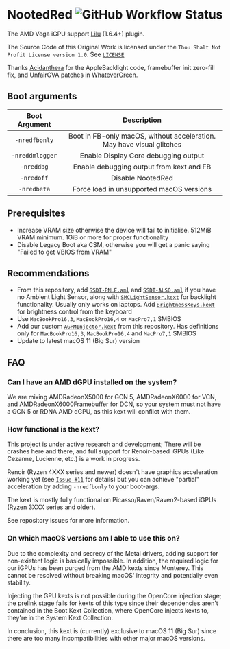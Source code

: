 # NootedRed ![GitHub Workflow Status](https://img.shields.io/github/actions/workflow/status/NootInc/NootedRed/main.yml?branch=master&logo=github&style=for-the-badge)

The AMD Vega iGPU support [Lilu](https://github.com/acidanthera/Lilu) (1.6.4+) plugin.

The Source Code of this Original Work is licensed under the `Thou Shalt Not Profit License version 1.0`. See [`LICENSE`](https://github.com/NootInc/NootedRed/blob/master/LICENSE)

Thanks [Acidanthera](https://github.com/Acidanthera) for the AppleBacklight code, framebuffer init zero-fill fix, and UnfairGVA patches in [WhateverGreen](https://github.com/Acidanthera/WhateverGreen).

## Boot arguments

|  Boot Argument  |                              Description                              |
|:---------------:|:---------------------------------------------------------------------:|
| `-nredfbonly`   | Boot in FB-only macOS, without acceleration. May have visual glitches |
| `-nreddmlogger` | Enable Display Core debugging output                                  |
| `-nreddbg`      | Enable debugging output from kext and FB                              |
| `-nredoff`      | Disable NootedRed                                                     |
| `-nredbeta`     | Force load in unsupported macOS versions                              |

## Prerequisites

- Increase VRAM size otherwise the device will fail to initialise. 512MiB VRAM minimum. 1GiB or more for proper functionality
- Disable Legacy Boot aka CSM, otherwise you will get a panic saying "Failed to get VBIOS from VRAM"

## Recommendations

- From this repository, add [`SSDT-PNLF.aml`](Assets/SSDT-PNLF.aml) and [`SSDT-ALS0.aml`](Assets/SSDT-ALS0.aml) if you have no Ambient Light Sensor, along with [`SMCLightSensor.kext`](https://github.com/Acidanthera/VirtualSMC) for backlight functionality. Usually only works on laptops. Add [`BrightnessKeys.kext`](https://github.com/Acidanthera/BrightnessKeys) for brightness control from the keyboard
- Use `MacBookPro16,3`, `MacBookPro16,4` or `MacPro7,1` SMBIOS
- Add our custom [`AGPMInjector.kext`](Assets/AGPMInjector.kext.zip) from this repository. Has definitions only for `MacBookPro16,3`, `MacBookPro16,4` and `MacPro7,1` SMBIOS
- Update to latest macOS 11 (Big Sur) version

## FAQ

### Can I have an AMD dGPU installed on the system?

We are mixing AMDRadeonX5000 for GCN 5, AMDRadeonX6000 for VCN, and AMDRadeonX6000Framebuffer for DCN, so your system must not have a GCN 5 or RDNA AMD dGPU, as this kext will conflict with them.

### How functional is the kext?

This project is under active research and development; There will be crashes here and there, and full support for Renoir-based iGPUs (Like Cezanne, Lucienne, etc.) is a work in progress.

Renoir (Ryzen 4XXX series and newer) doesn't have graphics acceleration working yet (see [`Issue #11`](https://github.com/NootInc/NootedRed/issues/11) for details) but you can achieve "partial" acceleration by adding `-nredfbonly` to your boot-args.

The kext is mostly fully functional on Picasso/Raven/Raven2-based iGPUs (Ryzen 3XXX series and older).

See repository issues for more information.

### On which macOS versions am I able to use this on?

Due to the complexity and secrecy of the Metal drivers, adding support for non-existent logic is basically impossible. In addition, the required logic for our iGPUs has been purged from the AMD kexts since Monterey. This cannot be resolved without breaking macOS' integrity and potentially even stability.

Injecting the GPU kexts is not possible during the OpenCore injection stage; the prelink stage fails for kexts of this type since their dependencies aren't contained in the Boot Kext Collection, where OpenCore injects kexts to, they're in the System Kext Collection.

In conclusion, this kext is (currently) exclusive to macOS 11 (Big Sur) since there are too many incompatibilities with other major macOS versions.
